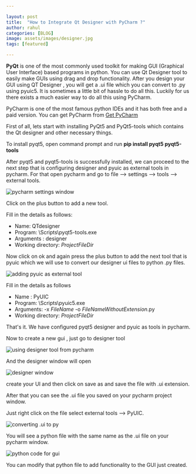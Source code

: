 ```yaml
---

layout: post  
title:  "How to Integrate Qt Designer with PyCharm ?"  
author: rahul  
categories: [BLOG]  
image: assets/images/designer.jpg  
tags: [featured]  

---
```


**PyQt** is one of the most commonly used toolkit for making GUI (Graphical User Interface) based programs in python. You can use Qt Designer tool to easily make GUIs using drag and drop functionality. After you design your GUI using QT Designer , you will get a .ui file which you can convert to .py using pyuic5. It is sometimes a little bit of hassle to do all this. Luckily for us there exists a much easier way to do all this using PyCharm.

PyCharm is one of the most famous python IDEs and it has both free and a paid version. You can get PyCharm from [Get PyCharm](https://www.jetbrains.com/pycharm/download/#section=windows)

First of all, lets start with installing PyQt5 and PyQt5-tools which contains the Qt designer and other necessary things.

To install pyqt5, open command prompt and run **pip install pyqt5 pyqt5-tools** 

After pyqt5 and pyqt5-tools is successfully installed, we can proceed to the next step that is configuring designer and pyuic as external tools in pycharm. For that open pycharm and go to file --> settings --> tools --> external tools.

![pycharm settings window](https://www.rahulvk.com/assets/images/pycharm-settings.jpg)

Click on the plus button to add a new tool.

Fill in the details as follows:

- Name: QTdesigner
- Program: <write the path to your python installation folder here>\Scripts\pyqt5-tools.exe
- Arguments : designer
- Working directory: $ProjectFileDir$

Now click on ok and again press the plus button to add the next tool that is pyuic which we will use to convert our designer ui files to python .py files.

![adding pyuic as external tool](https://www.rahulvk.com/assets/images/pyuic.jpg)

Fill in the details as follows

- Name : PyUIC
- Program: <your python installation folder>\Scripts\pyuic5.exe
- Arguments: -x $FileName$ -o $FileNameWithoutExtension$.py
- Working directory: $ProjectFileDir$

That's it. We have configured pyqt5 designer and pyuic as tools in pycharm.

Now to create a new gui , just go to designer tool

![using designer tool from pycharm](https://www.rahulvk.com/assets/images/designertool.jpg)

And the designer window will open

![designer window](https://www.rahulvk.com/assets/static/images/designer.jpg)

create your UI and then click on save as and save the file with .ui extension.

After that you can see the .ui file you saved on your pycharm project window.

Just right click on the file select external tools --> PyUIC.

![converting .ui to py](https://www.rahulvk.com/assets/images/converttopy.jpg)

You will see a python file with the same name as the .ui file on your pycharm window. 

![python code for gui](https://www.rahulvk.com/assets/images/pythonfile.jpg)

You can modify that python file to add functionality to the GUI just created.

 

